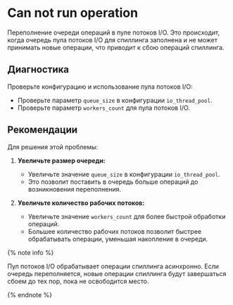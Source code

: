# Can not run operation

Переполнение очереди операций в пуле потоков I/O. Это происходит, когда очередь пула потоков I/O для спиллинга заполнена и не может принимать новые операции, что приводит к сбою операций спиллинга.

## Диагностика

Проверьте конфигурацию и использование пула потоков I/O:

- Проверьте параметр `queue_size` в конфигурации `io_thread_pool`.
- Проверьте параметр `workers_count` для пула потоков I/O.

## Рекомендации

Для решения этой проблемы:

1. **Увеличьте размер очереди:**
   - Увеличьте значение `queue_size` в конфигурации `io_thread_pool`.
   - Это позволит поставить в очередь больше операций до возникновения переполнения.

2. **Увеличьте количество рабочих потоков:**
   - Увеличьте значение `workers_count` для более быстрой обработки операций.
   - Большее количество рабочих потоков позволит быстрее обрабатывать операции, уменьшая накопление в очереди.

{% note info %}

Пул потоков I/O обрабатывает операции спиллинга асинхронно. Если очередь переполняется, новые операции спиллинга будут завершаться сбоем до тех пор, пока не освободится место.

{% endnote %}
